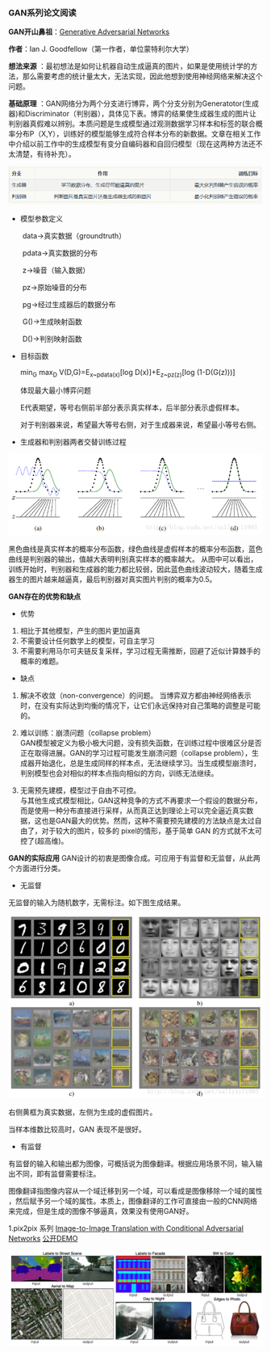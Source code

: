 ### **GAN系列论文阅读**
**GAN开山鼻祖**：[Generative Adversarial Networks](https://arxiv.org/abs/1406.2661)

**作者**：Ian J. Goodfellow（第一作者，单位蒙特利尔大学）

**想法来源** ：最初想法是如何让机器自动生成逼真的图片，如果是使用统计学的方法，那么需要考虑的统计量太大，无法实现，因此他想到使用神经网络来解决这个问题。

**基础原理** ：GAN网络分为两个分支进行博弈，两个分支分别为Generatotor(生成器)和Discriminator（判别器），具体见下表。博弈的结果使生成器生成的图片让判别器真假难以辨别。本质问题是生成模型通过观测数据学习样本和标签的联合概率分布P（X,Y），训练好的模型能够生成符合样本分布的新数据。文章在相关工作中介绍以前工作中的生成模型有变分自编码器和自回归模型（现在这两种方法还不太清楚，有待补充）。

![训练过程](./pic/2.png)

  
 
 - 模型参数定义

  data→真实数据（groundtruth）
  
  pdata→真实数据的分布
  
  z→噪音（输入数据）
  
  pz→原始噪音的分布
  
  pg→经过生成器后的数据分布
  
  G()→生成映射函数
  
  D()→判别映射函数
  
 - 目标函数
 
   min<sub>G</sub> max<sub>D</sub> V(D,G)=E<sub>x~pdata(x)</sub>[log D(x)]+E<sub>z~pz(z)</sub>[log (1-D(G(z)))]

   体现最大最小博弈问题
   
   E代表期望，等号右侧前半部分表示真实样本，后半部分表示虚假样本。
   
   对于判别器来说，希望最大等号右侧，对于生成器来说，希望最小等号右侧。

- 生成器和判别器两者交替训练过程

![训练过程](./pic/1.png)

黑色曲线是真实样本的概率分布函数，绿色曲线是虚假样本的概率分布函数，蓝色曲线是判别器的输出，值越大表明判别真实样本的概率越大。
从图中可以看出，训练开始时，判别器和生成器的能力都比较弱，因此蓝色曲线波动较大，随着生成器生的图片越来越逼真，最后判别器对真实图片判别的概率为0.5。

**GAN存在的优势和缺点**
 - 优势
 1. 相比于其他模型，产生的图片更加逼真
 2. 不需要设计任何数学上的模型，可自主学习
 3. 不需要利用马尔可夫链反复采样，学习过程无需推断，回避了近似计算棘手的概率的难题。
 - 缺点
1. 解决不收敛（non-convergence）的问题。
当博弈双方都由神经网络表示时，在没有实际达到均衡的情况下，让它们永远保持对自己策略的调整是可能的。

2. 难以训练：崩溃问题（collapse problem）  
GAN模型被定义为极小极大问题，没有损失函数，在训练过程中很难区分是否正在取得进展。GAN的学习过程可能发生崩溃问题（collapse problem），生成器开始退化，总是生成同样的样本点，无法继续学习。当生成模型崩溃时，判别模型也会对相似的样本点指向相似的方向，训练无法继续。

3. 无需预先建模，模型过于自由不可控。  
与其他生成式模型相比，GAN这种竞争的方式不再要求一个假设的数据分布，而是使用一种分布直接进行采样，从而真正达到理论上可以完全逼近真实数据，这也是GAN最大的优势。然而，这种不需要预先建模的方法缺点是太过自由了，对于较大的图片，较多的 pixel的情形，基于简单 GAN 的方式就不太可控了(超高维)。

**GAN的实际应用**
GAN设计的初衷是图像合成。可应用于有监督和无监督，从此两个方面进行分类。
- 无监督

无监督的输入为随机数字，无需标注。如下图生成结果。

![无监督](./pic/3.png)

右侧黄框为真实数据，左侧为生成的虚假图片。

当样本维数比较高时，GAN 表现不是很好。

- 有监督

有监督的输入和输出都为图像，可概括说为图像翻译。根据应用场景不同，输入输出不同，即有监督需要标注。

图像翻译指图像内容从一个域迁移到另一个域，可以看成是图像移除一个域的属性 ，然后赋予另一个域的属性。本质上，图像翻译的工作可直接由一般的CNN网络来完成，但是生成的图像不够逼真，效果没有使用GAN好。

 1.pix2pix 系列
 [Image-to-Image Translation with Conditional Adversarial Networks](https://arxiv.org/pdf/1611.07004v1.pdf)
 [公开DEMO](https://affinelayer.com/pixsrv/)
 
 ![pix2pix](./pic/4.png)
 
 
 
